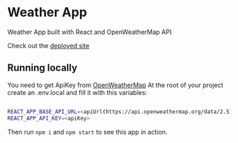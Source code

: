 # Weather App

Weather App built with React and OpenWeatherMap API

Check out the [deployed site](https://patryk-kilian.github.io/weather-app-challenge/)

## Running locally

You need to get ApiKey from [OpenWeatherMap](https://openweathermap.org/)
At the root of your project create an .env.local and fill it with this variables:

```bash

REACT_APP_BASE_API_URL=<apiUrl(https://api.openweathermap.org/data/2.5)>
REACT_APP_API_KEY=<apiKey>

```

Then run <code>npm i</code> and <code>npm start</code> to see this app in action.
